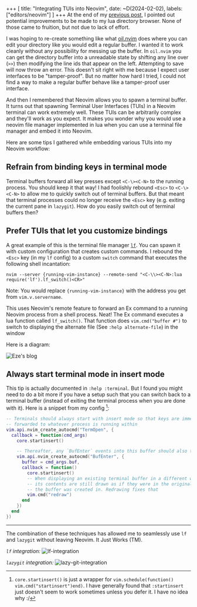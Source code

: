 +++
[
    title: "Integrating TUIs into Neovim",
    date: ~D(2024-02-02),
    labels: ["editors/neovim"]
]
+++
At the end of my [previous post](/posts/a-neovim-directory-browser-from-scratch), I pointed out potential improvements to be made to my lua directory browser. None of those came to fruition, but not due to lack of effort.

I was hoping to re-create something like what [oil.nvim](https://github.com/stevearc/oil.nvim) does where you can edit your directory like you would edit a regular buffer.
I wanted it to work cleanly without any possibility for messing up the buffer. In `oil.nvim` you can get the directory buffer into a unreadable state by shifting any line over (`>>`) then modifying the line ids that appear on the left. Attempting to save will now throw an error. This doesn't sit right with me because I expect user interfaces to be "tamper-proof". But no matter how hard I tried, I could not find a way to make a regular buffer behave like a tamper-proof user interface.

And then I remembered that Neovim allows you to spawn a terminal buffer. It turns out that spawning Terminal User Interfaces (TUIs) in a Neovim terminal can work extremely well. These TUIs can be arbitrarily complex and they'll work as you expect. It makes you wonder why you would use a neovim file manager implemented in lua when you can use a terminal file manager and embed it into Neovim.

Here are some tips I gathered while embedding various TUIs into my Neovim workflow:

## Refrain from binding keys in terminal mode

Terminal buffers forward all key presses except `<C-\><C-N>` to the running process. You should keep it that way! I had foolishly rebound `<Esc>` to `<C-\><C-N>` to allow me to quickly switch out of terminal buffers. But that meant that terminal processes could no longer receive the `<Esc>` key (e.g. exiting the current pane in `lazygit`). How do you easily switch out of terminal buffers then?

## Prefer TUIs that let you customize bindings 

A great example of this is the terminal file manager [`lf`](https://github.com/gokcehan/lf). You can spawn it with custom configuration that creates custom commands. I rebound the `<Esc>` key  (in my `lf` config) to a custom `switch` command that executes the following shell incantation:

```shell
nvim --server {running-vim-instance} --remote-send "<C-\\><C-N>:lua require('lf').lf_switch()<CR>"
```

Note: You would replace `{running-vim-instance}` with the address you get from `vim.v.servername`.

This uses Neovim's remote feature to forward an Ex command to a running Neovim process from a shell process. Neat! The Ex command executes a lua function called `lf_switch()`. That function does `vim.cmd("buffer #")` to switch to displaying the alternate file (See `:help alternate-file`) in the window

Here is a diagram:

![Eze's blog](https://bear-images.sfo2.cdn.digitaloceanspaces.com/eze-1706889469-0.png)


## Always start terminal mode in insert mode

This tip is actually documented in `:help :terminal`. But I found you might need to do a bit more if you have a setup such that you can switch back to a terminal buffer (instead of exiting the terminal process when you are done with it). Here is a snippet from my config [^1]:

```lua
-- Terminals should always start with insert mode so that keys are immediately
-- forwarded to whatever process is running within
vim.api.nvim_create_autocmd("TermOpen", {
  callback = function(cmd_args)
    core.startinsert()

    -- Thereafter, any `BufEnter` events into this buffer should also trigger insert mode
    vim.api.nvim_create_autocmd("BufEnter", {
      buffer = cmd_args.buf,
      callback = function()
        core.startinsert()
        -- When displaying an existing terminal buffer in a different window,
        -- its contents are still drawn as if they were in the original window
        -- the buffer was created in. Redrawing fixes that
        vim.cmd("redraw")
      end
    })
  end
})
```

---


The combination of these techniques has allowed me to seamlessly use `lf` and `lazygit` without leaving Neovim. It Just Works (TM).


_`lf` integration:_
![lf-integration](https://bear-images.sfo2.cdn.digitaloceanspaces.com/eze-1706889629-0.png)

_`lazygit` integration:_
![lazy-git-integration](https://bear-images.sfo2.cdn.digitaloceanspaces.com/eze-1706889645-0.png)


[^1]: `core.startinsert()` is just a wrapper for `vim.schedule(function() vim.cmd("startinsert")end)`. I have generally found that `:startinsert` just doesn't seem to work sometimes unless you defer it. I have no idea why :/

